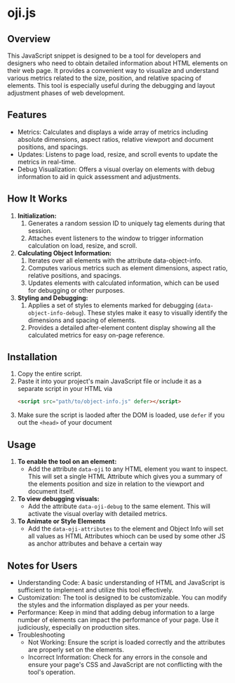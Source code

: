 # oji.js

## Overview

This JavaScript snippet is designed to be a tool for developers and designers who need to obtain detailed information about HTML elements on their web page. It provides a convenient way to visualize and understand various metrics related to the size, position, and relative spacing of elements. This tool is especially useful during the debugging and layout adjustment phases of web development.

## Features

- Metrics: Calculates and displays a wide array of metrics including absolute dimensions, aspect ratios, relative viewport and document positions, and spacings.
- Updates: Listens to page load, resize, and scroll events to update the metrics in real-time.
- Debug Visualization: Offers a visual overlay on elements with debug information to aid in quick assessment and adjustments.

## How It Works

1. **Initialization:** 
   1. Generates a random session ID to uniquely tag elements during that session.
   2. Attaches event listeners to the window to trigger information calculation on load, resize, and scroll.
2. **Calculating Object Information:** 
   1. Iterates over all elements with the attribute data-object-info.
   2. Computes various metrics such as element dimensions, aspect ratio, relative positions, and spacings.
   3. Updates elements with calculated information, which can be used for debugging or other purposes.
3. **Styling and Debugging:**
   1. Applies a set of styles to elements marked for debugging (`data-object-info-debug`). These styles make it easy to visually identify the dimensions and spacing of elements.
   2. Provides a detailed after-element content display showing all the calculated metrics for easy on-page reference.

## Installation

1. Copy the entire script.
2. Paste it into your project's main JavaScript file or include it as a separate script in your HTML via  
   ```html
   <script src="path/to/object-info.js" defer></script>
   ```
3. Make sure the script is laoded after the DOM is loaded, use `defer` if you out the `<head>` of your document

## Usage
1. **To enable the tool on an element:**
   - Add the attribute `data-oji` to any HTML element you want to inspect. This will set a single HTML Attribute which gives you a summary of the elements position and size in relation to the viewport and document itself.
2. **To view debugging visuals:**
   - Add the attribute `data-oji-debug` to the same element. This will activate the visual overlay with detailed metrics.
3. **To Animate or Style Elements**
   - Add the `data-oji-attributes` to the element and Object Info will set all values as HTML Attributes whioch can be used by some other JS as anchor attributes and behave a certain way

## Notes for Users

- Understanding Code: A basic understanding of HTML and JavaScript is sufficient to implement and utilize this tool effectively.
- Customization: The tool is designed to be customizable. You can modify the styles and the information displayed as per your needs.
- Performance: Keep in mind that adding debug information to a large number of elements can impact the performance of your page. Use it judiciously, especially on production sites.
- Troubleshooting
  - Not Working: Ensure the script is loaded correctly and the attributes are properly set on the elements.
  - Incorrect Information: Check for any errors in the console and ensure your page's CSS and JavaScript are not conflicting with the tool's operation.
